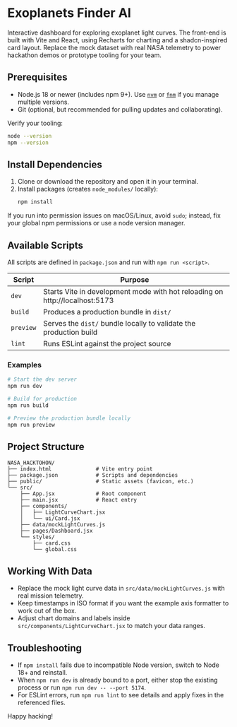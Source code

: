 # Exoplanets Finder AI

Interactive dashboard for exploring exoplanet light curves. The front-end is built with Vite and React, using Recharts for charting and a shadcn-inspired card layout. Replace the mock dataset with real NASA telemetry to power hackathon demos or prototype tooling for your team.

## Prerequisites
- Node.js 18 or newer (includes npm 9+). Use [`nvm`](https://github.com/nvm-sh/nvm) or [`fnm`](https://github.com/Schniz/fnm) if you manage multiple versions.
- Git (optional, but recommended for pulling updates and collaborating).

Verify your tooling:
```bash
node --version
npm --version
```

## Install Dependencies
1. Clone or download the repository and open it in your terminal.
2. Install packages (creates `node_modules/` locally):
   ```bash
   npm install
   ```

If you run into permission issues on macOS/Linux, avoid `sudo`; instead, fix your global npm permissions or use a node version manager.

## Available Scripts
All scripts are defined in `package.json` and run with `npm run <script>`.

| Script | Purpose |
| ------ | ------- |
| `dev` | Starts Vite in development mode with hot reloading on http://localhost:5173 |
| `build` | Produces a production bundle in `dist/` |
| `preview` | Serves the `dist/` bundle locally to validate the production build |
| `lint` | Runs ESLint against the project source |

### Examples
```bash
# Start the dev server
npm run dev

# Build for production
npm run build

# Preview the production bundle locally
npm run preview
```

## Project Structure
```
NASA_HACKTOHON/
├── index.html              # Vite entry point
├── package.json            # Scripts and dependencies
├── public/                 # Static assets (favicon, etc.)
└── src/
    ├── App.jsx             # Root component
    ├── main.jsx            # React entry
    ├── components/
    │   ├── LightCurveChart.jsx
    │   └── ui/Card.jsx
    ├── data/mockLightCurves.js
    ├── pages/Dashboard.jsx
    └── styles/
        ├── card.css
        └── global.css
```

## Working With Data
- Replace the mock light curve data in `src/data/mockLightCurves.js` with real mission telemetry.
- Keep timestamps in ISO format if you want the example axis formatter to work out of the box.
- Adjust chart domains and labels inside `src/components/LightCurveChart.jsx` to match your data ranges.

## Troubleshooting
- If `npm install` fails due to incompatible Node version, switch to Node 18+ and reinstall.
- When `npm run dev` is already bound to a port, either stop the existing process or run `npm run dev -- --port 5174`.
- For ESLint errors, run `npm run lint` to see details and apply fixes in the referenced files.

Happy hacking!

